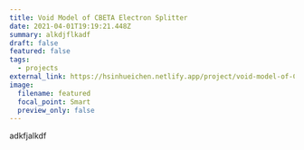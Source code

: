 ```yaml
---
title: Void Model of CBETA Electron Splitter
date: 2021-04-01T19:19:21.448Z
summary: alkdjflkadf
draft: false
featured: false
tags:
  - projects
external_link: https://hsinhueichen.netlify.app/project/void-model-of-CBETA-electron-splitter/
image:
  filename: featured
  focal_point: Smart
  preview_only: false
---
```

adkfjalkdf